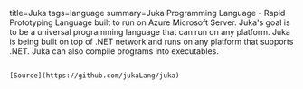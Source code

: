 title=Juka
tags=language
summary=Juka Programming Language - Rapid Prototyping Language built to run on Azure Microsoft Server. Juka's goal is to be a universal programming language that can run on any platform. Juka is being built on top of .NET network and runs on any platform that supports .NET. Juka can also compile programs into executables.
~~~~~~

[Source](https://github.com/jukaLang/juka)

